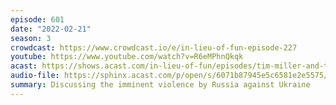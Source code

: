 ```yaml
---
episode: 601
date: "2022-02-21"
season: 3
crowdcast: https://www.crowdcast.io/e/in-lieu-of-fun-episode-227
youtube: https://www.youtube.com/watch?v=R6eMPhnQkqk
acast: https://shows.acast.com/in-lieu-of-fun/episodes/tim-miller-and-toomas-ilves-talk-putin-ukraine-and-republica
audio-file: https://sphinx.acast.com/p/open/s/6071b87945e5c6581e2e5575/e/6214425818049b00125ad4cf/media.mp3
summary: Discussing the imminent violence by Russia against Ukraine
---
```

